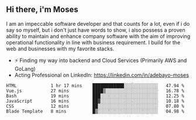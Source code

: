 ## Hi there, i'm Moses

I am an impeccable software developer and that counts for a lot, even if i do say so myself, but i don't just have words to show, i also possess a proven ability to maintain and enhance company software with the aim of improving operational functionality in line with business requirement. I build for the web and businesses with my favorite stacks.
- ⚡ Finding my way into backend and Cloud Services (Primarily AWS and GoLang)
- Acting Professional on LinkedIn: https://linkedin.com/in/adebayo-moses

<!--START_SECTION:waka-->

```text
HTML             1 hr 17 mins    ████████████░░░░░░░░░░░░░   47.94 %
Vue.js           27 mins         ████▒░░░░░░░░░░░░░░░░░░░░   16.78 %
Bash             19 mins         ███░░░░░░░░░░░░░░░░░░░░░░   12.25 %
JavaScript       16 mins         ██▓░░░░░░░░░░░░░░░░░░░░░░   10.18 %
CSS              12 mins         ██░░░░░░░░░░░░░░░░░░░░░░░   07.80 %
Blade Template   8 mins          █▒░░░░░░░░░░░░░░░░░░░░░░░   04.98 %
```

<!--END_SECTION:waka-->
